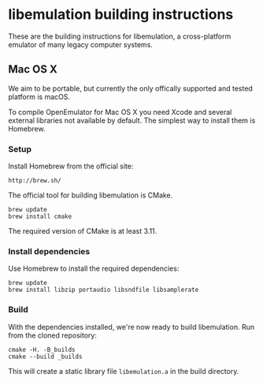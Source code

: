# libemulation building instructions

These are the building instructions for libemulation, a cross-platform emulator of many legacy computer systems.

## Mac OS X
We aim to be portable, but currently the only offically supported and tested platform is macOS.

To compile OpenEmulator for Mac OS X you need Xcode and several external libraries not available by default. The simplest way to install them is Homebrew.

### Setup
Install Homebrew from the official site:

	http://brew.sh/

The official tool for building libemulation is CMake.

	brew update
	brew install cmake

The required version of CMake is at least 3.11.

### Install dependencies
Use Homebrew to install the required dependencies:

	brew update
	brew install libzip portaudio libsndfile libsamplerate

### Build
With the dependencies installed, we're now ready to build libemulation. Run from the cloned repository:

	cmake -H. -B_builds
	cmake --build _builds

This will create a static library file `libemulation.a` in the build directory.
